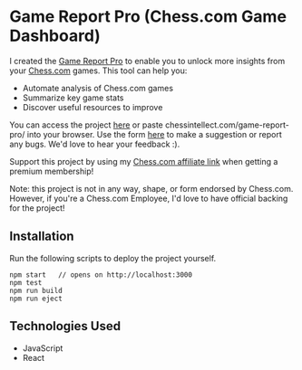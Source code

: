 # Game Report Pro (Chess.com Game Dashboard)

I created the [Game Report Pro](https://chessintellect.com/game-report-pro/) to enable you to unlock more insights from your [Chess.com](https://chess.com/?ref_id=9730606) games. This tool can help you:

- Automate analysis of Chess.com games
- Summarize key game stats
- Discover useful resources to improve

You can access the project [here](https://chessintellect.com/game-report-pro/) or paste chessintellect.com/game-report-pro/ into your browser. Use the form [here](https://chessintellect.com/game-report-pro/) to make a suggestion or report any bugs. We'd love to hear your feedback :).

Support this project by using my [Chess.com affiliate link](https://chess.com/?ref_id=9730606) when getting a premium membership!

Note: this project is not in any way, shape, or form endorsed by Chess.com. However, if you're a Chess.com Employee, I'd love to have official backing for the project!

## Installation
Run the following scripts to deploy the project yourself.
```
npm start   // opens on http://localhost:3000
npm test
npm run build
npm run eject
```

## Technologies Used
- JavaScript
- React
